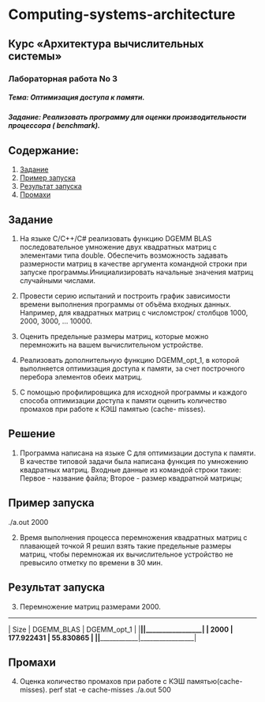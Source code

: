# Computing-systems-architecture

## Курс «Архитектура вычислительных системы»

### Лабораторная работа No 3

##### Тема: Оптимизация доступа к памяти.

##### Задание: Реализовать программу для оценки производительности процессора ( benchmark).

## Содержание:

1. [Задание](#Задание)
2. [Пример запуска](#Пример-запуска)
3. [Результат запуска](#Результат-запуска)
4. [Промахи](#Промахи)

## 
## Задание

1. На языке С/С++/C# реализовать функцию DGEMM BLAS последовательное умножение двух квадратных матриц с элементами типа double. Обеспечить возможность задавать       размерности матриц в качестве аргумента командной строки при запуске программы.Инициализировать начальные значения матриц случайными числами. 
   
2. Провести серию испытаний и построить график зависимости времени выполнения программы от объёма входных данных. Например, для квадратных матриц с числомстрок/      столбцов 1000, 2000, 3000, … 10000. 
   
3. Оценить предельные размеры матриц, которые можно перемножить на вашем вычислительном устройстве. 
   
4. Реализовать дополнительную функцию DGEMM_opt_1, в которой выполняется оптимизация доступа к памяти, за счет построчного перебора элементов обеих матриц.
  
5. С помощью профилировщика для исходной программы и каждого способа оптимизации доступа к памяти оценить количество промахов при работе к КЭШ памятью (cache-        misses). 

## Решение

1. Программа написана на языке C для оптимизации доступа к памяти. В качестве типовой задачи была написана функция по умножению квадратных матриц.
  Входные данные из командой строки такие:
  Первое - название файла;
  Второе - размер квадратной матрицы;

## Пример запуска
   ./a.out 2000

2. Время выполнения процесса перемножения квадратных матриц с плавающей точкой
    Я решил взять такие предельные размеры матриц, чтобы перемножая их вычислительное устройство не превысило отметку по времени в 30 мин.

## Результат запуска

3. Перемножение матриц размерами 2000.
  _______________________________________________
  |   Size   |   DGEMM_BLAS   |   DGEMM_opt_1   |
  |__________|________________|_________________|
  |   2000   |   177.922431   |     55.830865   |
  |__________|________________|_________________|

## Промахи

4. Оценка количество промахов при работе с КЭШ памятью(cache-misses).
   perf stat -e cache-misses ./a.out 500
